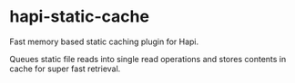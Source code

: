 hapi-static-cache
=================

Fast memory based static caching plugin for Hapi.

Queues static file reads into single read operations and stores contents in cache for super fast retrieval.